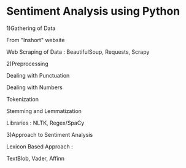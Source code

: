 # Sentiment Analysis using Python
1)Gathering of Data

From "Inshort" website

Web Scraping of Data : BeautifulSoup, Requests, Scrapy


2)Preprocessing

Dealing with Punctuation

Dealing with Numbers

Tokenization

Stemming and Lemmatization

Libraries : NLTK, Regex/SpaCy


3)Approach to Sentiment Analysis

Lexicon Based Approach :

TextBlob, Vader, Affinn


